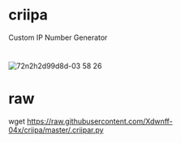 # criipa
 Custom IP Number Generator
 #
![72n2h2d99d8d-03 58 26](https://user-images.githubusercontent.com/25424970/27022265-8c749388-4f23-11e7-9e28-50a569a20790.png)

# raw
wget https://raw.githubusercontent.com/Xdwnff-04x/criipa/master/.criipar.py


